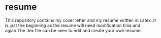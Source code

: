 # resume
This repository contains my cover letter and my resume written in Latex..It is just the beginning as the resume will need modification tima and agian.The .tex file can be seen to edit and create your own resume.
